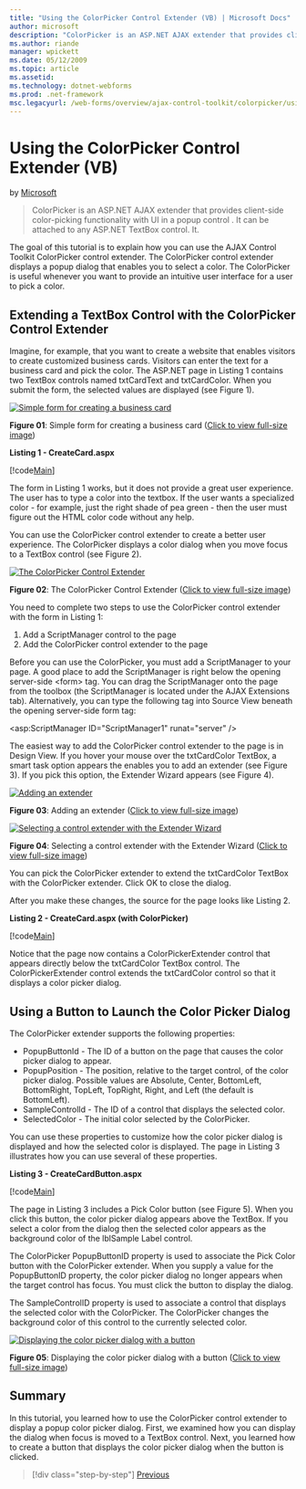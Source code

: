 ```yaml
---
title: "Using the ColorPicker Control Extender (VB) | Microsoft Docs"
author: microsoft
description: "ColorPicker is an ASP.NET AJAX extender that provides client-side color-picking functionality with UI in a popup control . It can be attached to any ASP.NET..."
ms.author: riande
manager: wpickett
ms.date: 05/12/2009
ms.topic: article
ms.assetid: 
ms.technology: dotnet-webforms
ms.prod: .net-framework
msc.legacyurl: /web-forms/overview/ajax-control-toolkit/colorpicker/using-the-colorpicker-control-extender-vb
---
```

Using the ColorPicker Control Extender (VB)
====================
by [Microsoft](https://github.com/microsoft)

> ColorPicker is an ASP.NET AJAX extender that provides client-side color-picking functionality with UI in a popup control . It can be attached to any ASP.NET TextBox control. It.


The goal of this tutorial is to explain how you can use the AJAX Control Toolkit ColorPicker control extender. The ColorPicker control extender displays a popup dialog that enables you to select a color. The ColorPicker is useful whenever you want to provide an intuitive user interface for a user to pick a color.

## Extending a TextBox Control with the ColorPicker Control Extender

Imagine, for example, that you want to create a website that enables visitors to create customized business cards. Visitors can enter the text for a business card and pick the color. The ASP.NET page in Listing 1 contains two TextBox controls named txtCardText and txtCardColor. When you submit the form, the selected values are displayed (see Figure 1).


[![Simple form for creating a business card](using-the-colorpicker-control-extender-vb/_static/image1.jpg)](using-the-colorpicker-control-extender-vb/_static/image1.png)

**Figure 01**: Simple form for creating a business card ([Click to view full-size image](using-the-colorpicker-control-extender-vb/_static/image2.png))


**Listing 1 - CreateCard.aspx**

[!code[Main](using-the-colorpicker-control-extender-vb/samples/sample1.xml)]

The form in Listing 1 works, but it does not provide a great user experience. The user has to type a color into the textbox. If the user wants a specialized color - for example, just the right shade of pea green - then the user must figure out the HTML color code without any help.

You can use the ColorPicker control extender to create a better user experience. The ColorPicker displays a color dialog when you move focus to a TextBox control (see Figure 2).


[![The ColorPicker Control Extender](using-the-colorpicker-control-extender-vb/_static/image2.jpg)](using-the-colorpicker-control-extender-vb/_static/image3.png)

**Figure 02**: The ColorPicker Control Extender ([Click to view full-size image](using-the-colorpicker-control-extender-vb/_static/image4.png))


You need to complete two steps to use the ColorPicker control extender with the form in Listing 1:

1. Add a ScriptManager control to the page
2. Add the ColorPicker control extender to the page

Before you can use the ColorPicker, you must add a ScriptManager to your page. A good place to add the ScriptManager is right below the opening server-side &lt;form&gt; tag. You can drag the ScriptManager onto the page from the toolbox (the ScriptManager is located under the AJAX Extensions tab). Alternatively, you can type the following tag into Source View beneath the opening server-side form tag:

&lt;asp:ScriptManager ID="ScriptManager1" runat="server" /&gt;

The easiest way to add the ColorPicker control extender to the page is in Design View. If you hover your mouse over the txtCardColor TextBox, a smart task option appears the enables you to add an extender (see Figure 3). If you pick this option, the Extender Wizard appears (see Figure 4).


[![Adding an extender](using-the-colorpicker-control-extender-vb/_static/image3.jpg)](using-the-colorpicker-control-extender-vb/_static/image5.png)

**Figure 03**: Adding an extender ([Click to view full-size image](using-the-colorpicker-control-extender-vb/_static/image6.png))


[![Selecting a control extender with the Extender Wizard](using-the-colorpicker-control-extender-vb/_static/image4.jpg)](using-the-colorpicker-control-extender-vb/_static/image7.png)

**Figure 04**: Selecting a control extender with the Extender Wizard ([Click to view full-size image](using-the-colorpicker-control-extender-vb/_static/image8.png))


You can pick the ColorPicker extender to extend the txtCardColor TextBox with the ColorPicker extender. Click OK to close the dialog.

After you make these changes, the source for the page looks like Listing 2.

**Listing 2 - CreateCard.aspx (with ColorPicker)**

[!code[Main](using-the-colorpicker-control-extender-vb/samples/sample2.xml)]

Notice that the page now contains a ColorPickerExtender control that appears directly below the txtCardColor TextBox control. The ColorPickerExtender control extends the txtCardColor control so that it displays a color picker dialog.

## Using a Button to Launch the Color Picker Dialog

The ColorPicker extender supports the following properties:

- PopupButtonId - The ID of a button on the page that causes the color picker dialog to appear.
- PopupPosition - The position, relative to the target control, of the color picker dialog. Possible values are Absolute, Center, BottomLeft, BottomRight, TopLeft, TopRight, Right, and Left (the default is BottomLeft).
- SampleControlId - The ID of a control that displays the selected color.
- SelectedColor - The initial color selected by the ColorPicker.

You can use these properties to customize how the color picker dialog is displayed and how the selected color is displayed. The page in Listing 3 illustrates how you can use several of these properties.

**Listing 3 - CreateCardButton.aspx**

[!code[Main](using-the-colorpicker-control-extender-vb/samples/sample3.xml)]

The page in Listing 3 includes a Pick Color button (see Figure 5). When you click this button, the color picker dialog appears above the TextBox. If you select a color from the dialog then the selected color appears as the background color of the lblSample Label control.

The ColorPicker PopupButtonID property is used to associate the Pick Color button with the ColorPicker extender. When you supply a value for the PopupButtonID property, the color picker dialog no longer appears when the target control has focus. You must click the button to display the dialog.

The SampleControlID property is used to associate a control that displays the selected color with the ColorPicker. The ColorPicker changes the background color of this control to the currently selected color.


[![Displaying the color picker dialog with a button](using-the-colorpicker-control-extender-vb/_static/image5.jpg)](using-the-colorpicker-control-extender-vb/_static/image9.png)

**Figure 05**: Displaying the color picker dialog with a button ([Click to view full-size image](using-the-colorpicker-control-extender-vb/_static/image10.png))


## Summary

In this tutorial, you learned how to use the ColorPicker control extender to display a popup color picker dialog. First, we examined how you can display the dialog when focus is moved to a TextBox control. Next, you learned how to create a button that displays the color picker dialog when the button is clicked.

>[!div class="step-by-step"]
[Previous](using-the-colorpicker-control-extender-cs.md)